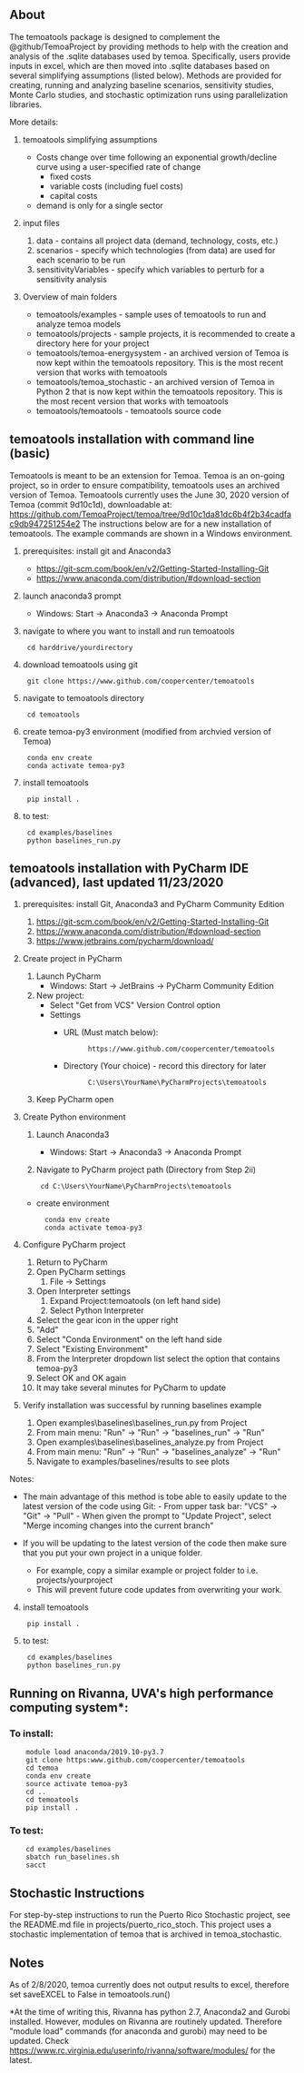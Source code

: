 ## About
The temoatools package is designed to complement the @github/TemoaProject by 
providing methods to help with the creation and analysis of the .sqlite databases used by temoa.
Specifically, users provide inputs in excel, which are then moved into .sqlite databases based 
on several simplifying assumptions (listed below). Methods are provided for creating, running and analyzing
baseline scenarios, sensitivity studies, Monte Carlo studies, and stochastic optimization runs using 
parallelization libraries.

More details:
1) temoatools simplifying assumptions
    - Costs change over time following an exponential growth/decline curve using a user-specified rate of change
        - fixed costs
        - variable costs (including fuel costs)
        - capital costs
    - demand is only for a single sector

2) input files
    1) data - contains all project data (demand, technology, costs, etc.)
    2) scenarios - specify which technologies (from data) are used for each scenario to be run
    3) sensitivityVariables - specify which variables to perturb for a sensitivity analysis
  
3) Overview of main folders
    - temoatools/examples - sample uses of temoatools to run and analyze temoa models
    - temoatools/projects - sample projects, it is recommended to create a directory here for your project
    - temoatools/temoa-energysystem - an archived version of Temoa is now kept within the temoatools repository. This is the most recent version that works with temoatools
    - temoatools/temoa_stochastic - an archived version of Temoa in Python 2 that  is now kept within the temoatools repository. This is the most recent version that works with temoatools
    - temoatools/temoatools - temoatools source code
          
## temoatools installation with command line (basic)
Temoatools is meant to be an extension for Temoa. 
Temoa is an on-going project, so in order to ensure compatibility, temoatools uses an archived version of Temoa.
Temoatools currently uses the June 30, 2020 version of Temoa (commit 9d10c1d), downloadable at:  https://github.com/TemoaProject/temoa/tree/9d10c1da81dc6b4f2b34cadfac9db947251254e2
The instructions below are for a new installation of temoatools. 
The example commands are shown in a Windows environment.

1) prerequisites: install git and Anaconda3
    - https://git-scm.com/book/en/v2/Getting-Started-Installing-Git
    - https://www.anaconda.com/distribution/#download-section
    
2) launch anaconda3 prompt
    - Windows: Start -> Anaconda3 -> Anaconda Prompt

3) navigate to where you want to install and run temoatools
    
        cd harddrive/yourdirectory

4) download temoatools using git
    
        git clone https://www.github.com/coopercenter/temoatools

5) navigate to temoatools directory
        
        cd temoatools

3) create temoa-py3 environment (modified from archvied version of Temoa)
        
        conda env create
        conda activate temoa-py3
    
4) install temoatools

        pip install .
                                                                                                                                                                                                                     
5) to test:
        
        cd examples/baselines  
        python baselines_run.py

        
## temoatools installation with PyCharm IDE (advanced), last updated 11/23/2020
1) prerequisites: install Git, Anaconda3 and PyCharm Community Edition
    1) https://git-scm.com/book/en/v2/Getting-Started-Installing-Git
    2) https://www.anaconda.com/distribution/#download-section
    3) https://www.jetbrains.com/pycharm/download/
    
2) Create project in PyCharm
    1)  Launch PyCharm
        - Windows: Start -> JetBrains -> PyCharm Community Edition
    2) New project:
        - Select "Get from VCS" Version Control option
        - Settings
            - URL (Must match below):
            
                        https://www.github.com/coopercenter/temoatools
            - Directory (Your choice) - record this directory for later
            
                        C:\Users\YourName\PyCharmProjects\temoatools
    3) Keep PyCharm open
        
3) Create Python environment
    1) Launch Anaconda3
        - Windows: Start -> Anaconda3 -> Anaconda Prompt
    2) Navigate to PyCharm project path (Directory from Step 2ii)
        
            cd C:\Users\YourName\PyCharmProjects\temoatools
            
    - create environment
    
            conda env create
            conda activate temoa-py3
            
4) Configure PyCharm project
    1) Return to PyCharm
    2) Open PyCharm settings
        1) File -> Settings
    3) Open Interpreter settings
        1) Expand Project:temoatools (on left hand side)
        2) Select Python Interpreter
    4) Select the gear icon in the upper right
    5) "Add"
    6) Select "Conda Environment" on the left hand side
    7) Select "Existing Environment"
    8) From the Interpreter dropdown list select the option that contains temoa-py3
    9) Select OK and OK again
    10) It may take several minutes for PyCharm to update
    
5) Verify installation was successful by running baselines example
    1) Open examples\baselines\baselines_run.py from Project
    2) From main menu: "Run" -> "Run" -> "baselines_run" -> "Run"
    3) Open examples\baselines\baselines_analyze.py from Project
    4) From main menu: "Run" -> "Run" -> "baselines_analyze" -> "Run"
    5) Navigate to examples/baselines/results to see plots
    
Notes:
- The main advantage of this method is tobe able to easily update to the latest version of the code using Git:
        - From upper task bar: "VCS" -> "Git" -> "Pull"
        - When given the prompt to "Update Project", select "Merge incoming changes into the current branch"

- If you will be updating to the latest version of the code then make sure that you put your own project in a unique folder.
    - For example, copy a similar example or project folder to i.e. projects/yourproject
    - This will prevent future code updates from overwriting your work.
       


    
4) install temoatools

        pip install .
                                                                                                                                                                                                                     
5) to test:
        
        cd examples/baselines  
        python baselines_run.py
        
## Running on Rivanna, UVA's high performance computing system*:
   ### To install:
          
        module load anaconda/2019.10-py3.7
        git clone https:www.github.com/coopercenter/temoatools
        cd temoa
        conda env create
        source activate temoa-py3
        cd ..
        cd temoatools
        pip install .
    
   ### To test:
        cd examples/baselines
        sbatch run_baselines.sh
        sacct

## Stochastic Instructions
For step-by-step instructions to run the Puerto Rico Stochastic project, see the README.md file in projects/puerto_rico_stoch. 
This project uses a stochastic implementation of temoa that is archived in temoa_stochastic.

## Notes
As of 2/8/2020, temoa currently does not output results to excel, therefore set saveEXCEL to False in temoatools.run()

*At the time of writing this, Rivanna has python 2.7, Anaconda2 and Gurobi installed.
However, modules on Rivanna are routinely updated. 
Therefore "module load" commands (for anaconda and gurobi) may need to be updated. 
Check https://www.rc.virginia.edu/userinfo/rivanna/software/modules/ for the latest.